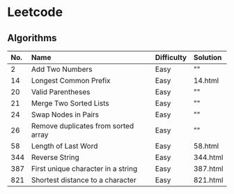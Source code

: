 # Leetcode

## Algorithms

| No. | Name                                | Difficulty | Solution |
| :-- | :---------------------------------- | :--------- | :------- |
| 2   | Add Two Numbers                     | Easy       | ""       |
| 14  | Longest Common Prefix               | Easy       | 14.html  |
| 20  | Valid Parentheses                   | Easy       | ""       |
| 21  | Merge Two Sorted Lists              | Easy       | ""       |
| 24  | Swap Nodes in Pairs                 | Easy       | ""       |
| 26  | Remove duplicates from sorted array | Easy       | ""       |
| 58  | Length of Last Word                 | Easy       | 58.html  |
| 344 | Reverse String                      | Easy       | 344.html |
| 387 | First unique character in a string  | Easy       | 387.html |
| 821 | Shortest distance to a character    | Easy       | 821.html |
